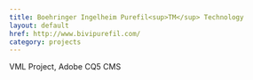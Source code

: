 ```yaml
---
title: Boehringer Ingelheim Purefil<sup>TM</sup> Technology
layout: default
href: http://www.bivipurefil.com/
category: projects
---
```



VML Project, Adobe CQ5 CMS
